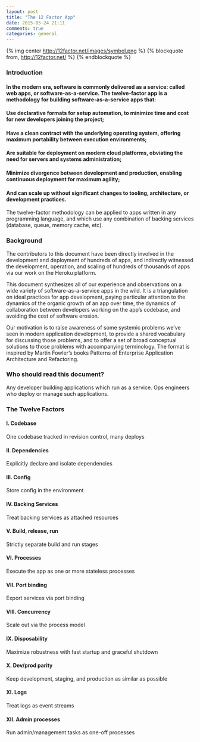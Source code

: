 ```yaml
---
layout: post
title: "The 12 Factor App"
date: 2015-05-24 21:11
comments: true
categories: general
---
```

{% img center http://12factor.net/images/symbol.png %}
{% blockquote from, http://12factor.net/ %}
{% endblockquote %}

### Introduction

#### In the modern era, software is commonly delivered as a service: called web apps, or software-as-a-service. The twelve-factor app is a methodology for building software-as-a-service apps that:

#### Use declarative formats for setup automation, to minimize time and cost for new developers joining the project;

#### Have a clean contract with the underlying operating system, offering maximum portability between execution environments;

#### Are suitable for deployment on modern cloud platforms, obviating the need for servers and systems administration;

#### Minimize divergence between development and production, enabling continuous deployment for maximum agility;

#### And can scale up without significant changes to tooling, architecture, or development practices.
The twelve-factor methodology can be applied to apps written in any programming language, and which use any combination of backing services (database, queue, memory cache, etc).

### Background

The contributors to this document have been directly involved in the development and deployment of hundreds of apps, and indirectly witnessed the development, operation, and scaling of hundreds of thousands of apps via our work on the Heroku platform.

This document synthesizes all of our experience and observations on a wide variety of software-as-a-service apps in the wild. It is a triangulation on ideal practices for app development, paying particular attention to the dynamics of the organic growth of an app over time, the dynamics of collaboration between developers working on the app’s codebase, and avoiding the cost of software erosion.

Our motivation is to raise awareness of some systemic problems we’ve seen in modern application development, to provide a shared vocabulary for discussing those problems, and to offer a set of broad conceptual solutions to those problems with accompanying terminology. The format is inspired by Martin Fowler’s books Patterns of Enterprise Application Architecture and Refactoring.

### Who should read this document?

Any developer building applications which run as a service. Ops engineers who deploy or manage such applications.

### The Twelve Factors

#### I. Codebase

One codebase tracked in revision control, many deploys

#### II. Dependencies

Explicitly declare and isolate dependencies

#### III. Config

Store config in the environment

#### IV. Backing Services

Treat backing services as attached resources

#### V. Build, release, run

Strictly separate build and run stages

#### VI. Processes

Execute the app as one or more stateless processes

#### VII. Port binding

Export services via port binding

#### VIII. Concurrency

Scale out via the process model

#### IX. Disposability

Maximize robustness with fast startup and graceful shutdown

#### X. Dev/prod parity

Keep development, staging, and production as similar as possible

#### XI. Logs

Treat logs as event streams

#### XII. Admin processes

Run admin/management tasks as one-off processes
